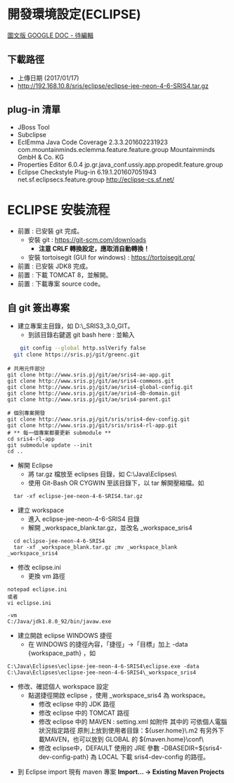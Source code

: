 # 開發環境設定(ECLIPSE)

[圖文版 GOOGLE DOC - 待編輯](https://docs.google.com/document/d/16MGbWAmmaZarmFtODbu5CbMC6YMVXGfVoRMYrLRDlwM/edit?usp=sharing)

## 下載路徑

- 上傳日期 (2017/01/17)
- http://192.168.10.8/sris/eclipse/eclipse-jee-neon-4-6-SRIS4.tar.gz

## plug-in 清單

- JBoss Tool
- Subclipse
- EclEmma Java Code Coverage 2.3.3.201602231923 com.mountainminds.eclemma.feature.feature.group Mountainminds GmbH & Co. KG
- Properties Editor 6.0.4 jp.gr.java\_conf.ussiy.app.propedit.feature.group
- Eclipse Checkstyle Plug-in 6.19.1.201607051943 net.sf.eclipsecs.feature.group http://eclipse-cs.sf.net/

# ECLIPSE 安裝流程

-   前置 : 已安裝 git 完成。
    -   安裝 git : https://git-scm.com/downloads
        -   **注意 CRLF 轉換設定，應取消自動轉換！**
    -   安裝 tortoisegit (GUI for windows) : https://tortoisegit.org/
-   前置 : 已安裝 JDK8 完成。
-   前置 : 下載 TOMCAT 8，並解開。
-   前置 : 下載專案 source code。


## 自 git 簽出專案

- 建立專案主目錄，如 D:\\_SRIS3_3.0_GIT。
  - 到該目錄右鍵選 git bash here : 並輸入
  
``` bash  
    git config --global http.sslVerify false
  git clone https://sris.pj/git/greenc.git
```  

    # 共用元件部分
    git clone http://www.sris.pj/git/ae/sris4-ae-app.git
    git clone http://www.sris.pj/git/ae/sris4-commons.git
    git clone http://www.sris.pj/git/ae/sris4-global-config.git
    git clone http://www.sris.pj/git/ae/sris4-db-domain.git
    git clone http://www.sris.pj/git/ae/sris4-parent.git

    # 個別專案開發
    git clone http://www.sris.pj/git/sris/sris4-dev-config.git
    git clone http://www.sris.pj/git/sris/sris4-rl-app.git
    # ** 每一個專案都要更新 submodule **
    cd sris4-rl-app
    git submodule update --init
    cd ..

-   解開 Eclipse
    -   將 tar.gz 檔放至 eclipses 目錄，如 C:\\Java\\Eclipses\\
    -   使用 Git-Bash OR CYGWIN 至該目錄下，以 tar 解開壓縮檔。如

```
  tar -xf eclipse-jee-neon-4-6-SRIS4.tar.gz
```

-   建立 workspace
    -   進入 eclipse-jee-neon-4-6-SRIS4 目錄
    -   解開 \_workspace\_blank.tar.gz，並改名 \_workspace\_sris4

```
  cd eclipse-jee-neon-4-6-SRIS4
  tar -xf _workspace_blank.tar.gz ;mv _workspace_blank _workspace_sris4
```

-   修改 eclipse.ini
    -   更換 vm 路徑

```
notepad eclipse.ini 
或者
vi eclipse.ini 
```

```
-vm
C:/Java/jdk1.8.0_92/bin/javaw.exe 
```

-   建立開啟 eclipse WINDOWS 捷徑
    -   在 WINDOWS 的捷徑內容，「捷徑」-&gt;「目標」加上 -data {workspace\_path} ，如

```
C:\Java\Eclipses\eclipse-jee-neon-4-6-SRIS4\eclipse.exe -data C:\Java\Eclipses\eclipse-jee-neon-4-6-SRIS4\_workspace_sris4
```

-   修改、確認個人 workspace 設定
    -   點選捷徑開啟 eclipse ，使用 \_workspace\_sris4 為 workspace。
        -   修改 eclipse 中的 JDK 路徑
        -   修改 eclipse 中的 TOMCAT 路徑
        -   修改 eclipse 中的 MAVEN : setting.xml 如附件
            其中的 <localRepository> 可依個人電腦狀況指定路徑
            原則上放到使用者目錄：${user.home}\\.m2
            有另外下載MAVEN，也可以放到 GLOBAL 的 ${maven.home}\\conf\\
        -   修改 eclipse中，DEFAULT 使用的 JRE 參數 -DBASEDIR=${sris4-dev-config-path} 為 LOCAL 下載 sris4-dev-config 的路徑。

<!-- -->

-   到 Eclipse import 現有 maven 專案
    **Import... -&gt; Existing Maven Projects**